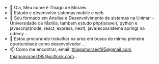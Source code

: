 - 👋 Ola, Meu nome é Thiago de Moraes
- 👀 Estudo e desenvolvo sistemas mobile e web
- 🌱 Sou formado em Analise e Desenvolvimento de sistemas na Unimar - Universidade de Marilia, tambem estudo php(laravel), python e javascript(node, react, express, next), java(ecossistema spring) na udemy ...
- 💞️ Estou procurando trabalhar na area em busca de minha primeira oportunidade como desenvolvedor ...
- 📫 Como me encontrar, email: thiagomoraesf95@gmail.com, thiagomoraesf95@outlook.com...

